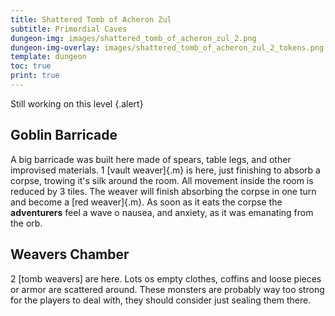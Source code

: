 ```yaml
---
title: Shattered Tomb of Acheron Zul
subtitle: Primordial Caves
dungeon-img: images/shattered_tomb_of_acheron_zul_2.png
dungeon-img-overlay: images/shattered_tomb_of_acheron_zul_2_tokens.png
template: dungeon
toc: true
print: true
---
```


Still working on this level {.alert}

## Goblin Barricade
A big barricade was built here made of spears, table legs, and other improvised materials.
1 [vault weaver]{.m} is here, just finishing to absorb a corpse, trowing it's silk around the room. All movement inside the room is reduced by 3 tiles. The weaver will finish absorbing the corpse in one turn and become a [red weaver]{.m}. As soon as it eats the corpse the **adventurers** feel a wave o nausea, and anxiety, as it was emanating from the orb.

## Weavers Chamber
2 [tomb weavers] are here. Lots os empty clothes, coffins and loose pieces or armor are scattered around. These monsters are probably way too strong for the players to deal with, they should consider just sealing them there.